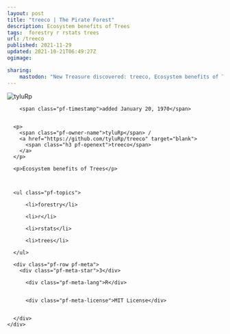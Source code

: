 ```yaml
---
layout: post
title: "treeco | The Pirate Forest"
description: Ecosystem benefits of Trees
tags:  forestry r rstats trees
url: /treeco
published: 2021-11-29
updated: 2021-10-21T06:49:27Z
ogimage: 

sharing:
    mastodon: "New Treasure discovered: treeco, Ecosystem benefits of Trees"
---
```


<div class="pf-night-sky-spacer">
    <div id="pf-night-sky" data-stars="3" data-owner="tyluRp" data-repo="treeco"></div>
    <div class="">
        <dialog>
            Inhalt des Dialogs
        </dialog>
    </div>
</div>

<div class="pf-ship-list">
    <div class="pf-row pf-pirate pf-small-column" data-pirate-id="u5RyFsuLVSicf6lw3xAcg">
    <div>
      <!--<a href="https://github.com/tyluRp" target="blank">-->
        <div class="pf-pirate-avatar">
          <div class="pf-cross pf-clickable"  onclick="collect('u5RyFsuLVSicf6lw3xAcg'); return false;"></div>
          <img src="https://avatars.githubusercontent.com/u/35909636?v=4" title="tyluRp" alt="tyluRp"/>
      </div>
      <!--</a>
      <div class="pf-pirate-actions">
        <a class="pf-treasure-add"  title="save in my treasure chest" onclick="collect('u5RyFsuLVSicf6lw3xAcg'); return false;" href="#">
          <img src="./assets/coin.svg" alt="treasure"/>
        </a>
        <a class="pf-treasure-remove" onclick="throwAway('u5RyFsuLVSicf6lw3xAcg'); return false;">remove</a>
      </div>-->
    </div>
    <div class="pf-ship">
      
        <span class="pf-timestamp">added January 20, 1970</span>
      
      
      <p>
        <span class="pf-owner-name">tyluRp</span> / 
        <a href="https://github.com/tyluRp/treeco" target="blank">
          <span class="h3 pf-openext">treeco</span>
        </a>
      </p>

      <p>Ecosystem benefits of Trees</p>

      

      <ul class="pf-topics">
        
          <li>forestry</li>
        
          <li>r</li>
        
          <li>rstats</li>
        
          <li>trees</li>
        
      </ul>

      <div class="pf-row pf-meta">
        <div class="pf-meta-star">3</div>
        
          <div class="pf-meta-lang">R</div>
        
        
          <div class="pf-meta-license">MIT License</div>
        
        
      </div>
    </div>
  </div>
</div>